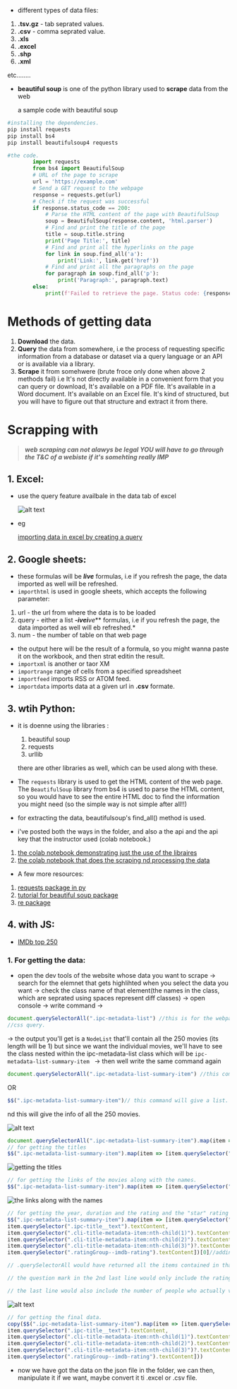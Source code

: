 - different types of data files:

1. **.tsv.gz** - tab seprated values.
2. **.csv** - comma seprated value.
3. **.xls** 
4. **.excel**
5. **.shp**
6. **.xml**

etc........

- **beautiful soup** is one of the python library used to **scrape** data from the web 

    a sample code with beautiful soup 

```python
#installing the dependencies.
pip install requests
pip install bs4
pip install beautifulsoup4 requests

#the code.
        import requests
        from bs4 import BeautifulSoup
        # URL of the page to scrape
        url = 'https://example.com'
        # Send a GET request to the webpage
        response = requests.get(url)
        # Check if the request was successful
        if response.status_code == 200:
            # Parse the HTML content of the page with BeautifulSoup
            soup = BeautifulSoup(response.content, 'html.parser')
            # Find and print the title of the page
            title = soup.title.string
            print('Page Title:', title)
            # Find and print all the hyperlinks on the page
            for link in soup.find_all('a'):
                print('Link:', link.get('href'))
            # Find and print all the paragraphs on the page
            for paragraph in soup.find_all('p'):
                print('Paragraph:', paragraph.text)
        else:
            print(f'Failed to retrieve the page. Status code: {response.status_code}')
```

# Methods of getting data

1. **Download** the data.
2. **Query** the data from somewhere, i.e the process of requesting specific information from a database or dataset via a query language or an API or is available via a library.
3. **Scrape** it from somehwere (brute froce only done when above 2 methods fail) i.e It's not directly available in a convenient form that you can query or download,  It's available on a PDF file. It's available in a Word document. It's available on an Excel file. It's kind of structured, but you will have to figure out that structure and extract it from there.

# Scrapping with 

> ***web scraping can not alawys be legal YOU will have to go through the T&C of a webiste if it's somehting really IMP***

## 1. Excel:

- use the query feature availbale in the data tab of excel

     ![alt text](image.png)

- eg

    [importing data in excel by creating a query](https://youtu.be/OCl6UdpmzRQ?si=XiIRU0ipxM4sf2-R)

## 2. Google sheets:

- these formulas will be ***live*** formulas, i.e if you refresh the page, the data imported as well will be refreshed.
- `importhtml` is used in google sheets, which accepts the following parameter:

1. url - the url from where the data is to be loaded
2. query - either a list ***-ivei**ve*** formulas, i.e if you refresh the page, the data imported as well will eb refreshed.*
3. num - the number of table on that web page 

- the output here will be the result of a formula, so you might wanna paste it on the workbook, and then strat editin the result.
- `importxml` is another or taor XM
- `importrange` range of cells from a specified spreadsheet
- `importfeed` imports RSS or ATOM feed.
- `importdata` imports data at a given url in **.csv** formate.

## 3. wtih Python:

- it is doenne using the libraries :

    1. beautiful soup
    2. requests
    3. urllib

    there are other libraries as well, which can be used along with these.

- The `requests` library is used to get the HTML content of the web page. The `BeautifulSoup` library from bs4 is used to parse the HTML content, so you would have to see the entire HTML doc to find the information you might need (so the simple way is not simple after all!!)
- for extracting the data, beautifulsoup's find_all() method is used.
- i've posted both the ways in the folder, and also a the api and the api key that the instructor used (colab notebook.)

1. [the colab notebook demonstrating just the use of the libraires](https://colab.research.google.com/drive/1-iV-tbtRicKR_HXWeu4Hi5aXJCV3QdQp#scrollTo=KEiuQasXBhal)
2. [the colab notebook that does the scraping nd processing the data](https://colab.research.google.com/drive/1-gkMzE-TKe3U_yh1v0NPn4TM687H2Hcf)

- A few more resources:

1. [requests package in py](https://www.youtube.com/watch?v=tb8gHvYlCFs)
2. [tutorial for beautiful soup package](https://youtu.be/ng2o98k983k)
3. [re package](https://youtu.be/K8L6KVGG-7o)

## 4. with JS:
- [IMDb top 250](https://www.imdb.com/chart/top/)

### 1. For getting the data:

- open the dev tools of the website whose data you want to scrape &rarr; search for the elemnet that gets highlihted when you select the data you want &rarr; check the class name of that element(the names in the class, which are seprated using spaces represent diff classes) &rarr; open console &rarr; write command &rarr;
```javascript
document.querySelectorAll(".ipc-metadata-list") //this is for the webpage used by the instrsuctor in the video.
//css query.
``` 
&rarr; the output you'll get is a `NodeList` that'll contain all the 250 movies (its length will be 1) but since we want the individual movies, we'll have to see the class nested within the ipc-metadata-list class which will be `ipc-metadata-list-summary-item ` &rarr; then well write the same command again 
```javascript
document.querySelectorAll(".ipc-metadata-list-summary-item") //this command will give a node list.
```

OR 

```javascript
$$(".ipc-metadata-list-summary-item")// this command will give a list.
```
nd this will give the info of all the 250 movies.

![alt text](image-1.png)

```javascript
document.querySelectorAll(".ipc-metadata-list-summary-item").map(item => item.txtContent) //will give the text content of all the movies 
// for getting the titles
$$(".ipc-metadata-list-summary-item").map(item => [item.querySelector(".ipc-title__text").textContent])
```
![getting the titles](image-3.png)

```javascript
// for getting the links of the movies along with the names.
$$(".ipc-metadata-list-summary-item").map(item => [item.querySelector(".ipc-title-link-wrapper").href,item.querySelector(".ipc-title__text").textContent])
```
![the links along with the names](image-2.png)

```javascript
// for getting the year, duration and the rating and the "star" rating along with links of the movies along with the names.
$$(".ipc-metadata-list-summary-item").map(item => [item.querySelector(".ipc-title-link-wrapper").href,
item.querySelector(".ipc-title__text").textContent,
item.querySelector(".cli-title-metadata-item:nth-child(1)").textContent,
item.querySelector(".cli-title-metadata-item:nth-child(2)").textContent,
item.querySelector(".cli-title-metadata-item:nth-child(3)")?.textContent,
item.querySelector(".ratingGroup--imdb-rating").textContent])[0]//adding 0 to see just the first element.

// .querySelectorAll would have returned all the items contained in that specific class, so nth-child(<index>) would not have worked and would have given the output as undefined rather than the year of the movie.

// the question mark in the 2nd last line would only include the rating of the movie if its avalilale.

// the last line would also include the number of people who actually voted for the movie, but that could be removed after we get the data.
```
![alt text](image-5.png)

```javascript
// for getting the final data.
copy($$(".ipc-metadata-list-summary-item").map(item => [item.querySelector(".ipc-title-link-wrapper").href,
item.querySelector(".ipc-title__text").textContent,
item.querySelector(".cli-title-metadata-item:nth-child(1)").textContent,
item.querySelector(".cli-title-metadata-item:nth-child(2)").textContent,
item.querySelector(".cli-title-metadata-item:nth-child(3)")?.textContent,
item.querySelector(".ratingGroup--imdb-rating").textContent]))
```

- now we have got the data on the json file in the folder, we can then, manipulate it if we want, maybe convert it ti .excel or .csv file.
